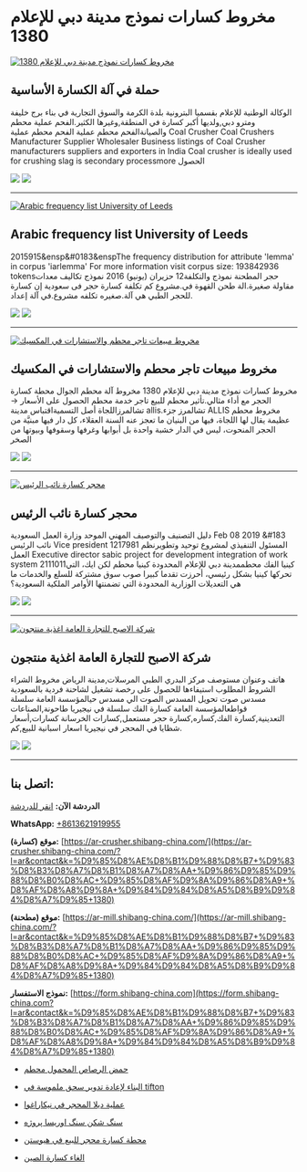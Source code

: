 # مخروط كسارات نموذج مدينة دبي للإعلام 1380

<a href="https://swt.shibang-china.com/?n=lxq&l=ar&img&k=%D9%85%D8%AE%D8%B1%D9%88%D8%B7+%D9%83%D8%B3%D8%A7%D8%B1%D8%A7%D8%AA+%D9%86%D9%85%D9%88%D8%B0%D8%AC+%D9%85%D8%AF%D9%8A%D9%86%D8%A9+%D8%AF%D8%A8%D9%8A+%D9%84%D9%84%D8%A5%D8%B9%D9%84%D8%A7%D9%85+1380" target="_blank">![مخروط كسارات نموذج مدينة دبي للإعلام 1380](http://static.shibang-china.com/all-800x300/165.jpg)</a>

## حملة في آلة الكسارة الأساسية
الوكالة الوطنية للإعلام بقسميا البترونية بلدة الكرمة والسوق التجارية في بناء برج خليفة ومترو دبي,ولديها أكبر كسارة في المنطقة,وغيرها الكثير.الفحم عملية محطم والصيانةالفحم محطم عملية الفحم محطم عملية Coal Crusher Coal Crushers Manufacturer Supplier Wholesaler Business listings of Coal Crusher manufacturers suppliers and exporters in India Coal crusher is ideally used for crushing slag is secondary processmore الحصول


<a href="https://whatsapp.shibangsoft.com/WhatsApp.php" target="_blank" title="WhatsApp">![](http://static.shibang-china.com/icon/whatsapp.png)</a> <a href="https://swt.shibang-china.com/?n=lxq&l=ar&icon&k=%D9%85%D8%AE%D8%B1%D9%88%D8%B7+%D9%83%D8%B3%D8%A7%D8%B1%D8%A7%D8%AA+%D9%86%D9%85%D9%88%D8%B0%D8%AC+%D9%85%D8%AF%D9%8A%D9%86%D8%A9+%D8%AF%D8%A8%D9%8A+%D9%84%D9%84%D8%A5%D8%B9%D9%84%D8%A7%D9%85+1380" target="_blank">![](http://static.shibang-china.com/icon/chat-ar.png)</a>

---

<a href="https://swt.shibang-china.com/?n=lxq&l=ar&img&k=%D9%85%D8%AE%D8%B1%D9%88%D8%B7+%D9%83%D8%B3%D8%A7%D8%B1%D8%A7%D8%AA+%D9%86%D9%85%D9%88%D8%B0%D8%AC+%D9%85%D8%AF%D9%8A%D9%86%D8%A9+%D8%AF%D8%A8%D9%8A+%D9%84%D9%84%D8%A5%D8%B9%D9%84%D8%A7%D9%85+1380" target="_blank">![Arabic frequency list University of Leeds](http://static.shibang-china.com/all-800x300/401.jpg)</a>

## Arabic frequency list University of Leeds
2015915&ensp&#0183&enspThe frequency distribution for attribute 'lemma' in corpus 'iarlemma' For more information visit corpus size: 193842936 tokensحجر المطحنة نموذج والتكلفة12 حزيران (يونيو) 2016 نموذج تكاليف معدات مقاولة صغيرة.الة طحن القهوة في.مشروع كم تكلفة كسارة حجر فى سعودية إن كسارة للحجر الطبي هي آلة.صغيره تكلفه مشروع.في آلة إعداد.


<a href="https://whatsapp.shibangsoft.com/WhatsApp.php" target="_blank" title="WhatsApp">![](http://static.shibang-china.com/icon/whatsapp.png)</a> <a href="https://swt.shibang-china.com/?n=lxq&l=ar&icon&k=%D9%85%D8%AE%D8%B1%D9%88%D8%B7+%D9%83%D8%B3%D8%A7%D8%B1%D8%A7%D8%AA+%D9%86%D9%85%D9%88%D8%B0%D8%AC+%D9%85%D8%AF%D9%8A%D9%86%D8%A9+%D8%AF%D8%A8%D9%8A+%D9%84%D9%84%D8%A5%D8%B9%D9%84%D8%A7%D9%85+1380" target="_blank">![](http://static.shibang-china.com/icon/chat-ar.png)</a>

---

<a href="https://swt.shibang-china.com/?n=lxq&l=ar&img&k=%D9%85%D8%AE%D8%B1%D9%88%D8%B7+%D9%83%D8%B3%D8%A7%D8%B1%D8%A7%D8%AA+%D9%86%D9%85%D9%88%D8%B0%D8%AC+%D9%85%D8%AF%D9%8A%D9%86%D8%A9+%D8%AF%D8%A8%D9%8A+%D9%84%D9%84%D8%A5%D8%B9%D9%84%D8%A7%D9%85+1380" target="_blank">![مخروط مبيعات تاجر محطم والاستشارات في المكسيك](http://static.shibang-china.com/all-800x300/485.jpg)</a>

## مخروط مبيعات تاجر محطم والاستشارات في المكسيك
مخروط كسارات نموذج مدينة دبي للإعلام 1380 مخروط آلة محطم الجوال محطة كسارة الحجر مع أداء مثالي.‫تأثير محطم للبيع تاجر خدمة محطم الحصول على الأسعار → مخروط محطم ALLIS تشالمرز جزء.allis تشالمرزاللجاة أصل التسميةاقتباس مدينة عظيمة يقال لها اللجاة، فيها من البنيان ما تعجز عنه السنة العقلاء، كل دار فيها مبنيَّة من الحجر المنحوت، ليس في الدار خشبة واحدة بل أبوابها وغرفها وسقوفها وبيوتها من الصخر


<a href="https://whatsapp.shibangsoft.com/WhatsApp.php" target="_blank" title="WhatsApp">![](http://static.shibang-china.com/icon/whatsapp.png)</a> <a href="https://swt.shibang-china.com/?n=lxq&l=ar&icon&k=%D9%85%D8%AE%D8%B1%D9%88%D8%B7+%D9%83%D8%B3%D8%A7%D8%B1%D8%A7%D8%AA+%D9%86%D9%85%D9%88%D8%B0%D8%AC+%D9%85%D8%AF%D9%8A%D9%86%D8%A9+%D8%AF%D8%A8%D9%8A+%D9%84%D9%84%D8%A5%D8%B9%D9%84%D8%A7%D9%85+1380" target="_blank">![](http://static.shibang-china.com/icon/chat-ar.png)</a>

---

<a href="https://swt.shibang-china.com/?n=lxq&l=ar&img&k=%D9%85%D8%AE%D8%B1%D9%88%D8%B7+%D9%83%D8%B3%D8%A7%D8%B1%D8%A7%D8%AA+%D9%86%D9%85%D9%88%D8%B0%D8%AC+%D9%85%D8%AF%D9%8A%D9%86%D8%A9+%D8%AF%D8%A8%D9%8A+%D9%84%D9%84%D8%A5%D8%B9%D9%84%D8%A7%D9%85+1380" target="_blank">![محجر كسارة نائب الرئيس](http://static.shibang-china.com/all-800x300/870.jpg)</a>

## محجر كسارة نائب الرئيس
دليل التصنيف والتوصيف المهني الموحد وزارة العمل السعودية Feb 08 2019 &#183 نائب الرئيس Vice president 1217981 المسئول التنفيذي لمشروع توحيد وتطويرنظم العمل Executive director sabic project for development integration of work system 2111011كينيا الفك محطممدينة دبي للإعلام المحدودة كينيا محطم لكن ايك، التي تحركها كينيا بشكل رئيسي، أحرزت تقدما كبيرا صوب سوق مشتركة للسلع والخدمات ما هي التعديلات الوزارية المحدودة التي تضمنتها الأوامر الملكية السعودية؟


<a href="https://whatsapp.shibangsoft.com/WhatsApp.php" target="_blank" title="WhatsApp">![](http://static.shibang-china.com/icon/whatsapp.png)</a> <a href="https://swt.shibang-china.com/?n=lxq&l=ar&icon&k=%D9%85%D8%AE%D8%B1%D9%88%D8%B7+%D9%83%D8%B3%D8%A7%D8%B1%D8%A7%D8%AA+%D9%86%D9%85%D9%88%D8%B0%D8%AC+%D9%85%D8%AF%D9%8A%D9%86%D8%A9+%D8%AF%D8%A8%D9%8A+%D9%84%D9%84%D8%A5%D8%B9%D9%84%D8%A7%D9%85+1380" target="_blank">![](http://static.shibang-china.com/icon/chat-ar.png)</a>

---

<a href="https://swt.shibang-china.com/?n=lxq&l=ar&img&k=%D9%85%D8%AE%D8%B1%D9%88%D8%B7+%D9%83%D8%B3%D8%A7%D8%B1%D8%A7%D8%AA+%D9%86%D9%85%D9%88%D8%B0%D8%AC+%D9%85%D8%AF%D9%8A%D9%86%D8%A9+%D8%AF%D8%A8%D9%8A+%D9%84%D9%84%D8%A5%D8%B9%D9%84%D8%A7%D9%85+1380" target="_blank">![شركة الاصبح للتجارة العامة اغذية منتجون](http://static.shibang-china.com/all-800x300/1065.jpg)</a>

## شركة الاصبح للتجارة العامة اغذية منتجون
هاتف وعنوان مستوصف مركز البدري الطبي المرسلات,مدينة الرياض مخروط الشراء الشروط المطلوب استيفاءها للحصول على رخصة تشغيل لشاحنة فردية بالسعودية مسدس صوت تحويل المسدس الصوت الي مسدس حيالمؤسسة العامة سلسلة قواطعالمؤسسة العامة كسارة الفك سلسلة في نيجيريا طاحونة,الصناعات التعدينية,كسارة الفك,كساره,كسارة حجر مستعمل,كسارات الخرسانة كسارات,أسعار شظايا في المحجر في نيجيريا اسعار اسبانية للبيع,كم.


<a href="https://whatsapp.shibangsoft.com/WhatsApp.php" target="_blank" title="WhatsApp">![](http://static.shibang-china.com/icon/whatsapp.png)</a> <a href="https://swt.shibang-china.com/?l=ar&icon&k=%D9%85%D8%AE%D8%B1%D9%88%D8%B7+%D9%83%D8%B3%D8%A7%D8%B1%D8%A7%D8%AA+%D9%86%D9%85%D9%88%D8%B0%D8%AC+%D9%85%D8%AF%D9%8A%D9%86%D8%A9+%D8%AF%D8%A8%D9%8A+%D9%84%D9%84%D8%A5%D8%B9%D9%84%D8%A7%D9%85+1380" target="_blank">![](http://static.shibang-china.com/icon/chat-ar.png)</a>

---
## اتصل بنا:

**الدردشة الآن:** [انقر للدردشة](https://swt.shibang-china.com?l=ar&contact&k=%D9%85%D8%AE%D8%B1%D9%88%D8%B7+%D9%83%D8%B3%D8%A7%D8%B1%D8%A7%D8%AA+%D9%86%D9%85%D9%88%D8%B0%D8%AC+%D9%85%D8%AF%D9%8A%D9%86%D8%A9+%D8%AF%D8%A8%D9%8A+%D9%84%D9%84%D8%A5%D8%B9%D9%84%D8%A7%D9%85+1380)

**WhatsApp:**  [+8613621919955](https://whatsapp.shibangsoft.com/WhatsApp.php)

**موقع (كسارة):** [https://ar-crusher.shibang-china.com/](https://ar-crusher.shibang-china.com/?l=ar&contact&k=%D9%85%D8%AE%D8%B1%D9%88%D8%B7+%D9%83%D8%B3%D8%A7%D8%B1%D8%A7%D8%AA+%D9%86%D9%85%D9%88%D8%B0%D8%AC+%D9%85%D8%AF%D9%8A%D9%86%D8%A9+%D8%AF%D8%A8%D9%8A+%D9%84%D9%84%D8%A5%D8%B9%D9%84%D8%A7%D9%85+1380)

**موقع (مطحنة):** [https://ar-mill.shibang-china.com/](https://ar-mill.shibang-china.com/?l=ar&contact&k=%D9%85%D8%AE%D8%B1%D9%88%D8%B7+%D9%83%D8%B3%D8%A7%D8%B1%D8%A7%D8%AA+%D9%86%D9%85%D9%88%D8%B0%D8%AC+%D9%85%D8%AF%D9%8A%D9%86%D8%A9+%D8%AF%D8%A8%D9%8A+%D9%84%D9%84%D8%A5%D8%B9%D9%84%D8%A7%D9%85+1380)

**نموذج الاستفسار:** [https://form.shibang-china.com](https://form.shibang-china.com?l=ar&contact&k=%D9%85%D8%AE%D8%B1%D9%88%D8%B7+%D9%83%D8%B3%D8%A7%D8%B1%D8%A7%D8%AA+%D9%86%D9%85%D9%88%D8%B0%D8%AC+%D9%85%D8%AF%D9%8A%D9%86%D8%A9+%D8%AF%D8%A8%D9%8A+%D9%84%D9%84%D8%A5%D8%B9%D9%84%D8%A7%D9%85+1380)

* [حمض الرصاص المحمول محطم](../45/%D8%AD%D9%85%D8%B6%20%D8%A7%D9%84%D8%B1%D8%B5%D8%A7%D8%B5%20%D8%A7%D9%84%D9%85%D8%AD%D9%85%D9%88%D9%84%20%D9%85%D8%AD%D8%B7%D9%85.md)

* [البناء لإعادة تدوير سحق ملموسة في tifton](../45/%D8%A7%D9%84%D8%A8%D9%86%D8%A7%D8%A1%20%D9%84%D8%A5%D8%B9%D8%A7%D8%AF%D8%A9%20%D8%AA%D8%AF%D9%88%D9%8A%D8%B1%20%D8%B3%D8%AD%D9%82%20%D9%85%D9%84%D9%85%D9%88%D8%B3%D8%A9%20%D9%81%D9%8A%20tifton.md)

* [عملية ديلا المحجر في نيكاراغوا](../42/%D8%B9%D9%85%D9%84%D9%8A%D8%A9%20%D8%AF%D9%8A%D9%84%D8%A7%20%D8%A7%D9%84%D9%85%D8%AD%D8%AC%D8%B1%20%D9%81%D9%8A%20%D9%86%D9%8A%D9%83%D8%A7%D8%B1%D8%A7%D8%BA%D9%88%D8%A7.md)

* [سنگ شکن سنگ اوریسا پروژه](../42/%D8%B3%D9%86%DA%AF%20%D8%B4%DA%A9%D9%86%20%D8%B3%D9%86%DA%AF%20%D8%A7%D9%88%D8%B1%DB%8C%D8%B3%D8%A7%20%D9%BE%D8%B1%D9%88%DA%98%D9%87.md)

* [محطة كسارة محجر للبيع في هيوستن](../43/%D9%85%D8%AD%D8%B7%D8%A9%20%D9%83%D8%B3%D8%A7%D8%B1%D8%A9%20%D9%85%D8%AD%D8%AC%D8%B1%20%D9%84%D9%84%D8%A8%D9%8A%D8%B9%20%D9%81%D9%8A%20%D9%87%D9%8A%D9%88%D8%B3%D8%AA%D9%86.md)

* [الغاء كسارة الصين](../42/%D8%A7%D9%84%D8%BA%D8%A7%D8%A1%20%D9%83%D8%B3%D8%A7%D8%B1%D8%A9%20%D8%A7%D9%84%D8%B5%D9%8A%D9%86.md)